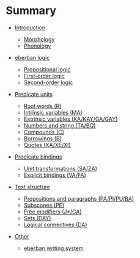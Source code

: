 # Summary

- [Introduction](intro/intro.md)  
  - [Morphology](intro/morpho.md)
  - [Phonology](intro/phono.md)

- [eberban logic](logic/intro.md)
  - [Propositional logic](logic/propositional.md)
  - [First-order logic](logic/first_order.md)
  - [Second-order logic](logic/second_order.md)

- [Predicate units](units/intro.md)
  - [Root words (R)](units/R.md)
  - [Intrinsic variables (MA)](units/MA.md)
  - [Extrinsic variables (KA/KAY/GA/GAY)](units/KA_KAY_GA_GAY.md)
  - [Numbers and string (TA/BQ)](units/TA_BQ.md)
  - [Compounds (C)](units/C.md)
  - [Borrowings (B)](units/B.md)
  - [Quotes (XA/XE/XI)](units/XA_XE_XI.md)

- [Predicate bindings](bindings/intro.md)
  - [Unit transformations (SA/ZA)](bindings/SA_ZA.md)
  - [Explicit bindings (VA/FA)](bindings/VA_FA.md)  

- [Text structure]()
  - [Propositions and paragraphs (PA/PI/PU/BA)](struct/PA_PI_PU_BA.md)
  - [Subscopes (PE)](struct/PE.md)
  - [Free modifiers (J*/CA)](struct/free.md)
  - [Sets (DAY)](struct/DAY.md)
  - [Logical connectives (DA)](struct/DA.md)

- [Other]()
  - [eberban writing system]()